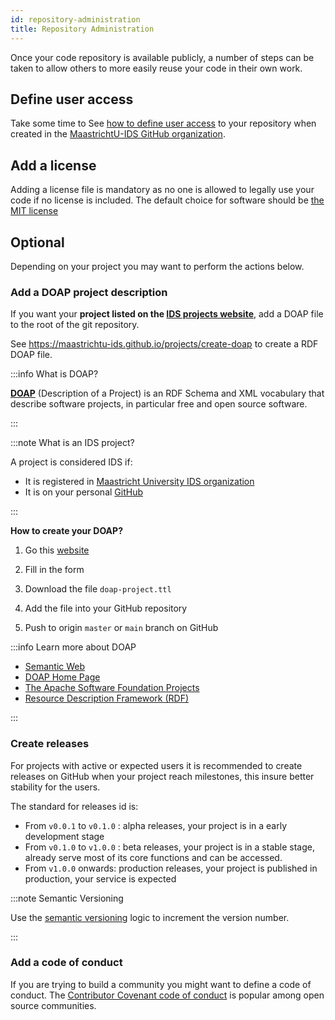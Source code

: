 ```yaml
---
id: repository-administration
title: Repository Administration
---
```


Once your code repository is available publicly, a number of steps can be taken to allow others to more easily reuse your code in their own work. 

## Define user access

Take some time to See [how to define user access](/docs/project-administration) to your repository when created in the [MaastrichtU-IDS GitHub organization](https://github.com/MaastrichtU-IDS).

## Add a license

Adding a license file is mandatory as no one is allowed to legally use your code if no license is included. The default choice for software should be [the MIT license](https://choosealicense.com/licenses/mit/)

## Optional

Depending on your project you may want to perform the actions below.

### Add a DOAP project description

If you want your **project listed on the [IDS projects website](https://maastrichtu-ids.github.io/projects)**, add a  DOAP file to the root of the git repository.

See https://maastrichtu-ids.github.io/projects/create-doap to create a RDF DOAP file.

:::info What is DOAP?

**[DOAP](https://github.com/ewilderj/doap/wiki)** (Description of a Project) is an RDF Schema and XML vocabulary that describe software projects, in particular free and open source software.

:::

:::note What is an IDS project?

A project is considered IDS if:

* It is registered in [Maastricht University IDS organization](https://github.com/MaastrichtU-IDS?utf8=%E2%9C%93&q=&type=&language=)
* It is on your personal [GitHub](https://github.com/MaastrichtU-IDS?utf8=%E2%9C%93&q=&type=&language=)

:::

**How to create your DOAP?**

1. Go this [website](https://maastrichtu-ids.github.io/projects/create-doap)

2. Fill in the form

3. Download the file `doap-project.ttl`

4. Add the file into your GitHub repository

5. Push to origin `master` or `main` branch on GitHub

:::info Learn more about DOAP

- [Semantic Web](http://en.wikipedia.org/wiki/Semantic_web)
- [DOAP Home Page](https://github.com/edumbill/doap/wiki)
- [The Apache Software Foundation Projects](http://projects.apache.org/)
- [Resource Description Framework (RDF)](http://en.wikipedia.org/wiki/Resource_Description_Framework)

:::

### Create releases

For projects with active or expected users it is recommended to create releases on GitHub when your project reach milestones, this insure better stability for the users.

The standard for releases id is:

* From `v0.0.1` to `v0.1.0` : alpha releases, your project is in a early development stage
* From `v0.1.0` to `v1.0.0` : beta releases, your project is in a stable stage, already serve most of its core functions and can be accessed.
* From `v1.0.0` onwards: production releases, your project is published in production, your service is expected

:::note Semantic Versioning

Use the [semantic versioning](https://semver.org/) logic to increment the version number.

:::

### Add a code of conduct

If you are trying to build a community you might want to define a code of conduct. The [Contributor Covenant code of conduct](https://www.contributor-covenant.org/version/1/4/code-of-conduct/code_of_conduct.md) is popular among open source communities.